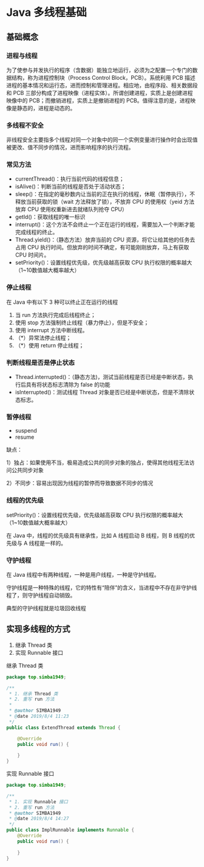 # Java 多线程基础

## 基础概念

### 进程与线程

为了使参与并发执行的程序（含数据）能独立地运行，必须为之配置一个专门的数据结构，称为进程控制块（Process Control Block，PCB）。系统利用 PCB 描述进程的基本情况和运行态，进而控制和管理进程。相应地，由程序段、相关数据段和 PCB 三部分构成了进程映像（进程实体）。所谓创建进程，实质上是创建进程映像中的 PCB；而撤销进程，实质上是撤销进程的 PCB。值得注意的是，进程映像是静态的，进程是动态的。

### 多线程不安全

非线程安全主要指多个线程对同一个对象中的同一个实例变量进行操作时会出现值被更改、值不同步的情况，进而影响程序的执行流程。

### 常见方法

- currentThread()：执行当前代码的线程信息；
- isAlive()：判断当前的线程是否处于活动状态；
- sleep()：在指定的毫秒数内让当前的正在执行的线程，休眠（暂停执行），不释放当前获取的锁（wait 方法释放了锁），不放弃 CPU 的使用权（yeid 方法放弃 CPU 使用权重新进去就绪队列抢夺 CPU）
- getId()：获取线程的唯一标识
- interrupt()：这个方法不会终止一个正在运行的线程，需要加入一个判断才能完成线程的终止。
- Thread.yield()：（静态方法）放弃当前的 CPU 资源，将它让给其他的任务去占用 CPU 执行时间。但放弃的时间不确定，有可能刚刚放弃，马上有获取 CPU 时间片。
- setPriority()：设置线程优先级，优先级越高获取 CPU 执行权限的概率越大（1~10数值越大概率越大）

### 停止线程

在 Java 中有以下 3 种可以终止正在运行的线程

1. 当 run 方法执行完成后线程终止；
2. 使用 stop 方法强制终止线程（暴力停止），但是不安全；
3. 使用 interrupt 方法中断线程。
4. （*）异常法停止线程；
5. （*）使用 return 停止线程；

### 判断线程是否是停止状态

- Thread.interrupted()：（静态方法)，测试当前线程是否已经是中断状态，执行后具有将状态标志清除为 false 的功能
- isInterrupted()：测试线程 Thread 对象是否已经是中断状态，但是不清除状态标志。

### 暂停线程

- suspend
- resume

缺点：

1）独占：如果使用不当，极易造成公共的同步对象的独占，使得其他线程无法访问公共同步对象

2）不同步：容易出现因为线程的暂停而导致数据不同步的情况

### 线程的优先级

setPriority()：设置线程优先级，优先级越高获取 CPU 执行权限的概率越大（1~10数值越大概率越大）

在 Java 中，线程的优先级具有继承性，比如 A 线程启动 B 线程，则 B 线程的优先级与 A 线程是一样的。

### 守护线程

在 Java 线程中有两种线程，一种是用户线程，一种是守护线程。

守护线程是一种特殊的线程，它的特性有“陪伴”的含义，当进程中不存在非守护线程了，则守护线程自动销毁。

典型的守护线程就是垃圾回收线程

## 实现多线程的方式

1. 继承 Thread 类
2. 实现 Runnable 接口

继承 Thread 类

```java
package top.simba1949;

/**
 * 1. 继承 Thread 类
 * 2. 重写 run 方法
 *
 * @author SIMBA1949
 * @date 2019/8/4 11:23
 */
public class ExtendThread extends Thread {

    @Override
    public void run() {
        
    }
}
```

实现 Runnable 接口

```java
package top.simba1949;

/**
 * 1. 实现 Runnable 接口
 * 2. 重写 run 方法
 * @author SIMBA1949
 * @date 2019/8/4 14:27
 */
public class ImplRunnable implements Runnable {
    @Override
    public void run() {
        
    }
}
```





